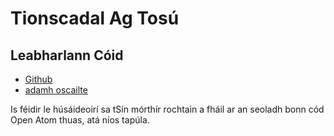 # Tionscadal Ag Tosú

## Leabharlann Cóid

* [Github](https://github.com/3TiSite)
* [adamh oscailte](https://atomgit.com/orgs/3ti)

Is féidir le húsáideoirí sa tSín mórthír rochtain a fháil ar an seoladh bonn cód Open Atom thuas, atá níos tapúla.
